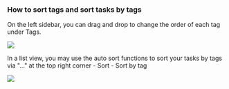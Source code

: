 ### How to sort tags and sort tasks by tags

On the left sidebar, you can drag and drop to change the order of each tag under Tags.

![](../../../images/ticktick-android-app/tags/Screenshot_20180524-142239.png)

In a list view, you may use the auto sort functions to sort your tasks by tags via "..." at the top right corner - Sort - Sort by tag

![](../../../images/ticktick-android-app/tags/Screenshot_20180524-142525.png)

